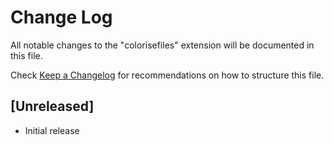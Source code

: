 # Change Log

All notable changes to the "colorisefiles" extension will be documented in this file.

Check [Keep a Changelog](http://keepachangelog.com/) for recommendations on how to structure this file.

## [Unreleased]

- Initial release